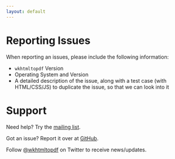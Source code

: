 ```yaml
---
layout: default
---
```


# Reporting Issues

When reporting an issues, please include the following information:

* `wkhtmltopdf` Version
* Operating System and Version
* A detailed description of the issue, along with a test case (with HTML/CSS/JS) to duplicate the issue, so that we can look into it

# Support

Need help? Try the [mailing list](http://groups.google.com/group/wkhtmltopdf-general).

Got an issue? Report it over at [GitHub](https://github.com/wkhtmltopdf/wkhtmltopdf/issues).

Follow [@wkhtmltopdf](https://twitter.com/wkhtmltopdf) on Twitter to receive news/updates.
